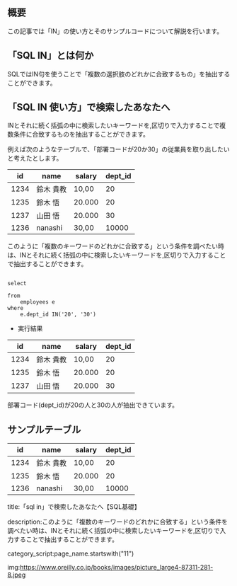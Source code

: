

## 概要

この記事では「IN」の使い方とそのサンプルコードについて解説を行います。

## 「SQL IN」とは何か

SQLではIN句を使うことで「複数の選択肢のどれかに合致するもの」を抽出することができます。



## 「SQL IN 使い方」で検索したあなたへ

INとそれに続く括弧の中に検索したいキーワードを,区切りで入力することで複数条件に合致するものを抽出することができます。

例えば次のようなテーブルで、「部署コードが20か30」の従業員を取り出したいと考えたとします。

<table>
    <thead>
        <tr>
            <th>id</th>
            <th>name</th>
            <th>salary</th>
            <th>dept_id</th>
        </tr>
    </thead>
    <tbody>
        <tr>
            <td>1234</td>
            <td>鈴木 貴教</td>
            <td>10,00
            </td>
            <td>20
            </td>
        </tr>
        <tr>
            <td>
            1235
            </td>
            <td>
            鈴木 悟
            </td>
            <td>
            20.000
            </td>
            <td>
            20
            </td>
        </tr>
        <tr>
            <td>
            1237
            </td>
            <td>
            山田 悟
            </td>
            <td>
            20.000
            </td>
            <td>
            30
            </td>
        </tr>
        <tr>
            <td>
            1236
            </td>
            <td>
            nanashi
            </td>
            <td>
            30,00
            </td>
            <td>
            10000
            </td>
        </tr>
    </tbody>
</table>

このように「複数のキーワードのどれかに合致する」という条件を調べたい時は、INとそれに続く括弧の中に検索したいキーワードを,区切りで入力することで抽出することができます。

<pre><code>
select

from
    employees e
where
    e.dept_id IN('20', '30')
</code></pre>

- 実行結果

<table>
    <thead>
        <tr>
            <th>id</th>
            <th>name</th>
            <th>salary</th>
            <th>dept_id</th>
        </tr>
    </thead>
    <tbody>
        <tr>
            <td>1234</td>
            <td>鈴木 貴教</td>
            <td>10,00
            </td>
            <td>20
            </td>
        </tr>
        <tr>
            <td>
            1235
            </td>
            <td>
            鈴木 悟
            </td>
            <td>
            20.000
            </td>
            <td>
            20
            </td>
        </tr>
        <tr>
            <td>
            1237
            </td>
            <td>
            山田 悟
            </td>
            <td>
            20.000
            </td>
            <td>
            30
            </td>
        </tr>
    </tbody>
</table>


部署コード(dept_id)が20の人と30の人が抽出できています。
























## サンプルテーブル


<table>
    <thead>
        <tr>
            <th>id</th>
            <th>name</th>
            <th>salary</th>
            <th>dept_id</th>
        </tr>
    </thead>
    <tbody>
        <tr>
            <td>1234</td>
            <td>鈴木 貴教</td>
            <td>10,00
            </td>
            <td>20
            </td>
        </tr>
        <tr>
            <td>
            1235
            </td>
            <td>
            鈴木 悟
            </td>
            <td>
            20.000
            </td>
            <td>
            20
            </td>
        </tr>
        <tr>
            <td>
            1236
            </td>
            <td>
            nanashi
            </td>
            <td>
            30,00
            </td>
            <td>
            10000
            </td>
        </tr>
    </tbody>
</table>









title:「sql in」で検索したあなたへ【SQL基礎】

description:このように「複数のキーワードのどれかに合致する」という条件を調べたい時は、INとそれに続く括弧の中に検索したいキーワードを,区切りで入力することで抽出することができます。


category_script:page_name.startswith("11")



img:https://www.oreilly.co.jp/books/images/picture_large4-87311-281-8.jpeg




